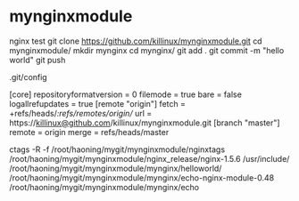 mynginxmodule
=============

nginx test
git clone https://github.com/killinux/mynginxmodule.git
cd mynginxmodule/
mkdir mynginx
cd mynginx/
git add .
git commit -m "hello world"
git push



.git/config 


[core]
        repositoryformatversion = 0
        filemode = true
        bare = false
        logallrefupdates = true
[remote "origin"]
        fetch = +refs/heads/*:refs/remotes/origin/*
        url = https://killinux@github.com/killinux/mynginxmodule.git
[branch "master"]
        remote = origin
        merge = refs/heads/master


ctags -R -f /root/haoning/mygit/mynginxmodule/nginxtags /root/haoning/mygit/mynginxmodule/nginx_release/nginx-1.5.6 /usr/include/ /root/haoning/mygit/mynginxmodule/mynginx/helloworld/ /root/haoning/mygit/mynginxmodule/mynginx/echo-nginx-module-0.48 /root/haoning/mygit/mynginxmodule/mynginx/echo
